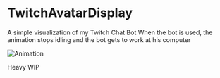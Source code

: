 # TwitchAvatarDisplay
A simple visualization of my Twitch Chat Bot
When the bot is used, the animation stops idling and the bot gets to work at his computer

![Animation](https://user-images.githubusercontent.com/52470042/207964431-492a5670-3def-415c-ab7f-3e6961f95795.gif)


Heavy WIP
